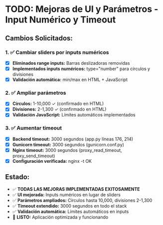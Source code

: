 # TODO: Mejoras de UI y Parámetros - Input Numérico y Timeout

## Cambios Solicitados:

### 1. ✅ Cambiar sliders por inputs numéricos
- [x] **Eliminados range inputs:** Barras deslizadoras removidas
- [x] **Implementados inputs numéricos:** type="number" para círculos y divisiones
- [x] **Validación automática:** min/max en HTML + JavaScript

### 2. ✅ Ampliar parámetros
- [x] **Círculos:** 1-10,000 ✓ (confirmado en HTML)
- [x] **Divisiones:** 2-1,300 ✓ (confirmado en HTML)
- [x] **Validación JavaScript:** Límites automáticos implementados

### 3. ✅ Aumentar timeout
- [x] **Backend timeout:** 3000 segundos (app.py líneas 176, 214)
- [x] **Gunicorn timeout:** 3000 segundos (gunicorn.conf.py)
- [x] **Nginx timeout:** 3000 segundos (proxy_read_timeout, proxy_send_timeout)
- [x] **Configuración verificada:** nginx -t OK

## Estado:
- ✅ **TODAS LAS MEJORAS IMPLEMENTADAS EXITOSAMENTE**
- ✅ **UI mejorada:** Inputs numéricos en lugar de sliders
- ✅ **Parámetros ampliados:** Círculos hasta 10,000, divisiones 2-1,300
- ✅ **Timeout extendido:** 3000 segundos en todo el stack
- ✅ **Validación automática:** Límites automáticos en inputs
- 🎯 **LISTO:** Aplicación optimizada y funcionando
